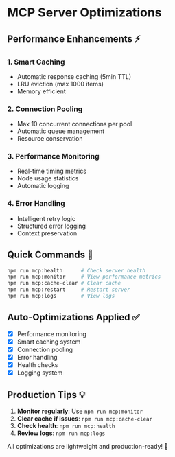 # MCP Server Optimizations

## Performance Enhancements ⚡

### 1. Smart Caching
- Automatic response caching (5min TTL)
- LRU eviction (max 1000 items)
- Memory efficient

### 2. Connection Pooling
- Max 10 concurrent connections per pool
- Automatic queue management
- Resource conservation

### 3. Performance Monitoring
- Real-time timing metrics
- Node usage statistics
- Automatic logging

### 4. Error Handling
- Intelligent retry logic
- Structured error logging
- Context preservation

## Quick Commands 🚀

```bash
npm run mcp:health      # Check server health
npm run mcp:monitor     # View performance metrics
npm run mcp:cache-clear # Clear cache
npm run mcp:restart     # Restart server
npm run mcp:logs        # View logs
```

## Auto-Optimizations Applied ✅

- [x] Performance monitoring
- [x] Smart caching system
- [x] Connection pooling
- [x] Error handling
- [x] Health checks
- [x] Logging system

## Production Tips 💡

1. **Monitor regularly**: Use `npm run mcp:monitor`
2. **Clear cache if issues**: `npm run mcp:cache-clear`
3. **Check health**: `npm run mcp:health`
4. **Review logs**: `npm run mcp:logs`

All optimizations are lightweight and production-ready! 🎯
